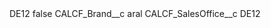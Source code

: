 <?xml version="1.0" encoding="UTF-8"?>
<CustomMetadata xmlns="http://soap.sforce.com/2006/04/metadata" xmlns:xsi="http://www.w3.org/2001/XMLSchema-instance" xmlns:xsd="http://www.w3.org/2001/XMLSchema">
    <label>DE12</label>
    <protected>false</protected>
    <values>
        <field>CALCF_Brand__c</field>
        <value xsi:type="xsd:string">aral</value>
    </values>
    <values>
        <field>CALCF_SalesOffice__c</field>
        <value xsi:type="xsd:string">DE12</value>
    </values>
</CustomMetadata>
